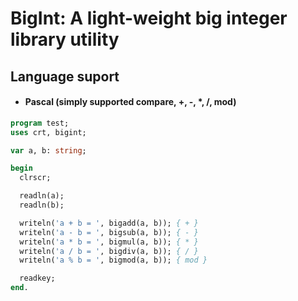 # BigInt: A light-weight big integer library utility
## Language suport
* #### Pascal (simply supported compare, +, -, *, /, mod)
```pas
program test;
uses crt, bigint;

var a, b: string;

begin
  clrscr;

  readln(a);
  readln(b);

  writeln('a + b = ', bigadd(a, b)); { + }
  writeln('a - b = ', bigsub(a, b)); { - }
  writeln('a * b = ', bigmul(a, b)); { * }
  writeln('a / b = ', bigdiv(a, b)); { / }
  writeln('a % b = ', bigmod(a, b)); { mod }

  readkey;
end.
```
